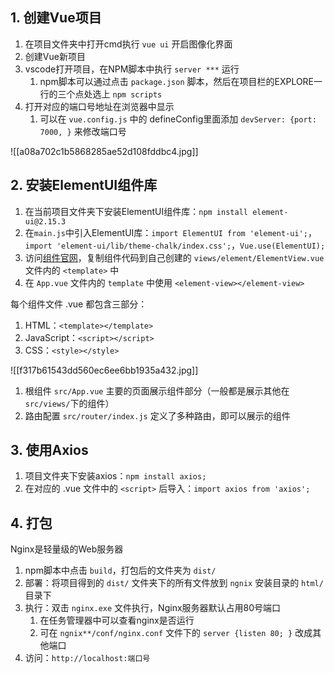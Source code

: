 ## 1. 创建Vue项目

1. 在项目文件夹中打开cmd执行 `vue ui` 开启图像化界面
2. 创建Vue新项目
3. vscode打开项目，在NPM脚本中执行 `server ***` 运行
	1. npm脚本可以通过点击 `package.json` 脚本，然后在项目栏的EXPLORE一行的三个点处选上 `npm scripts`
4. 打开对应的端口号地址在浏览器中显示
	1. 可以在 `vue.config.js` 中的 defineConfig里面添加 `devServer: {port: 7000, }` 来修改端口号

![[a08a702c1b5868285ae52d108fddbc4.jpg]]

## 2. 安装ElementUI组件库

1. 在当前项目文件夹下安装ElementUI组件库：`npm install element-ui@2.15.3`
2. 在`main.js`中引入ElementUI库：`import ElementUI from 'element-ui';`，`import 'element-ui/lib/theme-chalk/index.css';`，`Vue.use(ElementUI);`
3. 访问[组件官网](https://element.eleme.cn/2.13/#/zh-CN/component/installation)，复制组件代码到自己创建的 `views/element/ElementView.vue`文件内的 `<template>` 中
4. 在 `App.vue` 文件内的 `template` 中使用 `<element-view></element-view>`

每个组件文件 .vue 都包含三部分：

1. HTML：`<template></template>`
2. JavaScript：`<script></script>`
3. CSS：`<style></style>`

![[f317b61543dd560ec6ee6bb1935a432.jpg]]

1. 根组件 `src/App.vue` 主要的页面展示组件部分（一般都是展示其他在 `src/views/`下的组件）
2. 路由配置 `src/router/index.js` 定义了多种路由，即可以展示的组件

## 3. 使用Axios

1. 项目文件夹下安装axios：`npm install axios;`
2. 在对应的 .vue 文件中的 `<script>` 后导入：`import axios from 'axios';`

## 4. 打包

Nginx是轻量级的Web服务器

1. npm脚本中点击 `build`，打包后的文件夹为 `dist/`
2. 部署：将项目得到的 `dist/` 文件夹下的所有文件放到 `ngnix` 安装目录的 `html/` 目录下
3. 执行：双击 `nginx.exe` 文件执行，Nginx服务器默认占用80号端口
	1. 在任务管理器中可以查看nginx是否运行
	2. 可在 `ngnix**/conf/nginx.conf` 文件下的 `server {listen 80; }` 改成其他端口
4. 访问：`http://localhost:端口号`